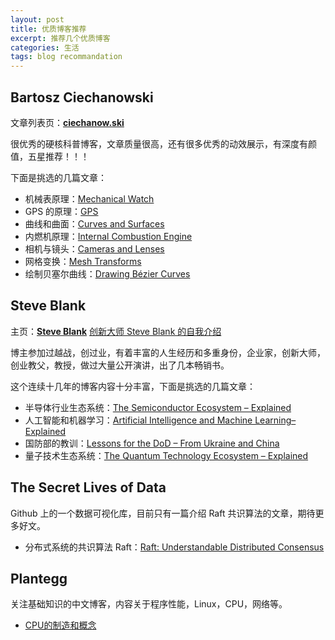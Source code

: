 ```yaml
---
layout: post
title: 优质博客推荐
excerpt: 推荐几个优质博客
categories: 生活
tags: blog recommandation
---
```


## Bartosz Ciechanowski

文章列表页：[**ciechanow.ski**](https://ciechanow.ski/archives/)

很优秀的硬核科普博客，文章质量很高，还有很多优秀的动效展示，有深度有颜值，五星推荐！！！

下面是挑选的几篇文章：

* 机械表原理：[Mechanical Watch](https://ciechanow.ski/mechanical-watch/)
* GPS 的原理：[GPS](https://ciechanow.ski/gps/)
* 曲线和曲面：[Curves and Surfaces](https://ciechanow.ski/curves-and-surfaces/)
* 内燃机原理：[Internal Combustion Engine](https://ciechanow.ski/internal-combustion-engine/)
* 相机与镜头：[Cameras and Lenses](https://ciechanow.ski/cameras-and-lenses/)
* 网格变换：[Mesh Transforms](https://ciechanow.ski/mesh-transforms/)
* 绘制贝塞尔曲线：[Drawing Bézier Curves](https://ciechanow.ski/drawing-bezier-curves/)


## Steve Blank

主页：[**Steve Blank**](https://steveblank.com/)  [创新大师 Steve Blank 的自我介绍](https://steveblank.com/about/)

博主参加过越战，创过业，有着丰富的人生经历和多重身份，企业家，创新大师，创业教父，教授，做过大量公开演讲，出了几本畅销书。

这个连续十几年的博客内容十分丰富，下面是挑选的几篇文章：

* 半导体行业生态系统：[The Semiconductor Ecosystem – Explained](https://steveblank.com/2022/01/25/the-semiconductor-ecosystem/)
* 人工智能和机器学习：[Artificial Intelligence and Machine Learning– Explained](https://steveblank.com/2022/05/17/artificial-intelligence-and-machine-learning-explained/)
* 国防部的教训：[Lessons for the DoD – From Ukraine and China](https://steveblank.com/2022/05/03/lessons-for-the-dod-from-ukraine-and-china/)
* 量子技术生态系统：[The Quantum Technology Ecosystem – Explained](https://steveblank.com/2022/03/22/the-quantum-technology-ecosystem-explained/)

## The Secret Lives of Data

Github 上的一个数据可视化库，目前只有一篇介绍 Raft 共识算法的文章，期待更多好文。

* 分布式系统的共识算法 Raft：[Raft: Understandable Distributed Consensus](http://thesecretlivesofdata.com/raft/)

## Plantegg

关注基础知识的中文博客，内容关于程序性能，Linux，CPU，网络等。

* [CPU的制造和概念](https://plantegg.github.io/2021/06/01/CPU%E7%9A%84%E5%88%B6%E9%80%A0%E5%92%8C%E6%A6%82%E5%BF%B5/)